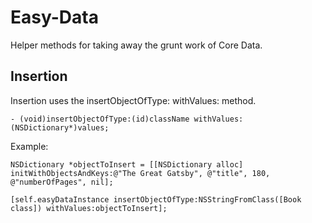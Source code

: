 Easy-Data
=========

Helper methods for taking away the grunt work of Core Data.

## Insertion

Insertion uses the insertObjectOfType: withValues: method.

```- (void)insertObjectOfType:(id)className withValues:(NSDictionary*)values;```

Example:

```    
NSDictionary *objectToInsert = [[NSDictionary alloc] initWithObjectsAndKeys:@"The Great Gatsby", @"title", 180, @"numberOfPages", nil];

[self.easyDataInstance insertObjectOfType:NSStringFromClass([Book class]) withValues:objectToInsert];

